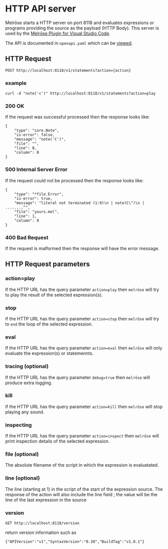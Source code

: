 # HTTP API server

Melrōse starts a HTTP server on port 8118 and evaluates expressions or programs providing the source as the payload (HTTP Body).
This server is used by the [Melrōse Plugin for Visual Studio Code](https://github.com/emicklei/melrose-for-vscode).


The API is documented in `openapi.yaml` which can be [viewed](https://raw.githubusercontent.com/emicklei/melrose/master/docs/openapi.yaml).


## HTTP Request

    POST http://localhost:8118/v1/statements?action={action}

### example

    curl -d "note('c')" http://localhost:8118/v1/statements?action=play

### 200 OK

If the request was successful processed then the response looks like:

    {
        "type": "core.Note",
        "is-error": false,
        "message": "note('C')",
        "file": "",
        "line": 0,
        "column": 0
    }

### 500 Internal Server Error

If the request could not be processed then the response looks like:

    {
        "type": "*file.Error",
        "is-error": true,
        "message": "literal not terminated (1:9)\n | note(C\")\n | ........^",
        "file": "yours.mel",
        "line": 1,
        "column": 8
    }

### 400 Bad Request

If the request is malformed then the response will have the error message.

## HTTP Request parameters

### action=play

If the HTTP URL has the query parameter `action=play` then `melrōse` will try to play the result of the selected expression(s).

### stop

If the HTTP URL has the query parameter `action=stop` then `melrōse` will try to `end` the loop of the selected expression.

### eval

If the HTTP URL has the query parameter `action=eval` then `melrōse` will only evaluate the expression(s) or statemennts.

### tracing (optional)

If the HTTP URL has the query parameter `debug=true` then `melrōse` will produce extra logging.

### kill

If the HTTP URL has the query parameter `action=kill` then `melrōse` will stop playing any sound.

### inspecting

If the HTTP URL has the query parameter `action=inspect` then `melrōse` will print inspection details of the selected expression.

### file (optional)

The absolute filename of the script in which the expression is evaluatated. 


### line (optional)

The line (starting at 1) in the script of the start of the expression source.
The response of the action will also include the line field ; the value will be the line of the last expression in the source

### version

    GET http://localhost:8118/version

return version information such as

    {"APIVersion":"v1","SyntaxVersion":"0.30","BuildTag":"v1.0.1"}